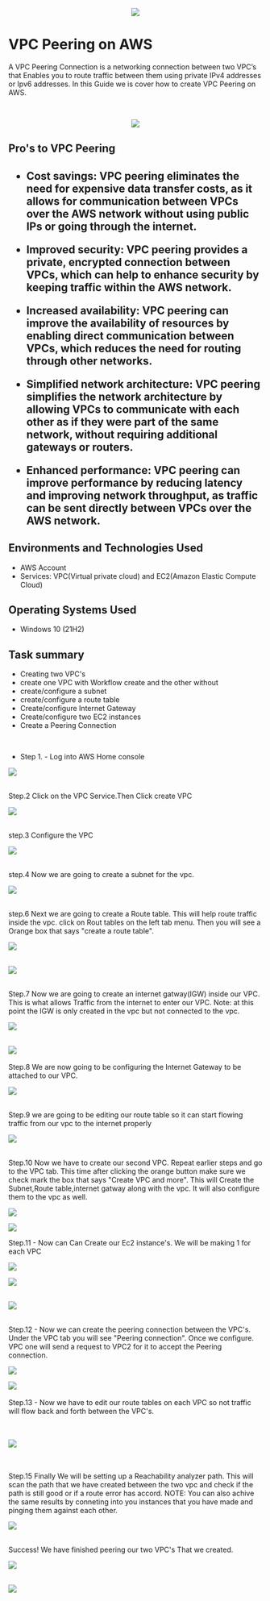<p align="center">
<img src="https://i.imgur.com/J8diUgJ.jpg alt="Traffic Examination"/>
</p>

<h1>VPC Peering on AWS</h1>


<P>
	A VPC Peering Connection is a networking connection between two VPC’s that Enables you to route traffic between them using private IPv4 addresses or Ipv6 addresses.  In this Guide we is cover how to create VPC Peering on AWS.
  </p>
  <br />
  
  <p align="center">
<img src="https://i.imgur.com/ixtEfbT.png alt="Traffic Examination"/>
</p>

<h2>Pro's to VPC Peering<h2>
	
- Cost savings: VPC peering eliminates the need for expensive data transfer costs, as it allows for communication between VPCs over the AWS network without using public IPs or going through the internet.

- Improved security: VPC peering provides a private, encrypted connection between VPCs, which can help to enhance security by keeping traffic within the AWS network.

- Increased availability: VPC peering can improve the availability of resources by enabling direct communication between VPCs, which reduces the need for routing through other networks.

- Simplified network architecture: VPC peering simplifies the network architecture by allowing VPCs to communicate with each other as if they were part of the same network, without requiring additional gateways or routers.

- Enhanced performance: VPC peering can improve performance by reducing latency and improving network throughput, as traffic can be sent directly between VPCs over the AWS network.
	
	

<h2>Environments and Technologies Used</h2>

- AWS Account
- Services: VPC(Virtual private cloud) and EC2(Amazon Elastic Compute Cloud)

<h2>Operating Systems Used </h2>

- Windows 10 (21H2)
<h2>Task summary</h2>


	 
  - Creating two VPC's
  - create one VPC with Workflow create and the other without
  - create/configure a subnet
  - create/configure a route table
  - Create/configure Internet Gateway
  - Create/configure two EC2 instances
  - Create a Peering Connection
   
   
  
  <br />

                                                           

- Step 1. - Log into AWS Home console

<p>
<img src="https://i.imgur.com/lFkzNFY.png alt"Resource Group"/?
</p>
<br />
<br />

Step.2 Click on the VPC Service.Then Click create VPC

<p>
<img src="https://i.imgur.com/2kIe3pS.png alt"Resource Group"/?
</p>
<br />
<br />

step.3 Configure the VPC

<p>
<img src="https://i.imgur.com/2kIe3pS.png alt"Resource Group"/?
</p>
<br />
<br />

step.4 Now we are going to create a subnet for the vpc.

<p>
<img src="https://i.imgur.com/sk0KOMx.png alt"Rescource Group"/?
</p>
<br />
<br />

step.6 Next we are going to create a Route table. This will help route traffic inside the vpc. click on Rout tables on the left tab menu.  Then you will see a Orange box that says "create a route table".

<p>
<img src="https://i.imgur.com/9i6mGQB.png alt"Rescource Group"/?
</p>
<br />
<br />  

<p>
<img src="https://i.imgur.com/1mpaxhQ.png alt"Rescource Group"/?
</p>
<br />
<br />  
  
Step.7 Now we are going to create an internet gatway(IGW) inside our VPC.  This is what allows Traffic from the internet to enter our VPC. Note: at this point the IGW is only created in the vpc but not connected to the vpc.
<p>
<img src="https://i.imgur.com/2OxTJgS.png alt"Rescource Group"/?
</p>
<br />
<br /> 

<p>
<img src="https://i.imgur.com/ME7uuBR.png alt"Rescource Group"/?
</p>
<br />
<br /
                                                            
Step.8 We are now going to be configuring the Internet Gateway to be attached to our VPC. 
<p>
<img src="https://i.imgur.com/krSdl3H.png alt"Rescource Group"/?
</p>
<br />
<br />
  
Step.9 we are going to be editing our route table so it can start flowing traffic from our vpc to the internet properly
<p>
<img src="https://i.imgur.com/pfXvmZv.png alt"Rescource Group"/?
</p>
<br />                                                            
<br />
                                                            
Step.10 Now we have to create our second VPC. Repeat earlier steps and go to the VPC tab.  This time after clicking the orange button make sure we check mark the box that says "Create VPC and more". This will Create the Subnet,Route table,internet gatway along with the vpc.  It will also configure them to the vpc as well.                                                           
<p>
<img src="https://i.imgur.com/IFdHMDC.png alt"Rescource Group"/?
</p>

<p>
<img src="https://i.imgur.com/LJ73wG4.png alt"Rescource Group"/?
</p>


Step.11 - Now can Can Create our Ec2 instance's. We will be making 1 for each VPC

<p>
<img src="https://i.imgur.com/a2rZN7O.png alt"Rescource Group"/?
</p>

<p>
<img src="https://i.imgur.com/iw1AQFD.png alt"Rescource Group"/?
</p>
<br />
<br />  

<p>
<img src="https://i.imgur.com/Qukc7oG.png alt"Rescource Group"/?
</p>
<br />
<br />  

Step.12 - Now we can create the peering connection between the VPC's.  Under the VPC tab you will see "Peering connection". Once we configure.  VPC one will send a request to VPC2 for it to accept the Peering connection.

<p>
<img src="https://i.imgur.com/vHEzXMR.png alt"Rescource Group"/?
</p>

<p>
<img src="https://i.imgur.com/sWLEIKU.png alt"Rescource Group"/?
</p>
<br />
<br />
Step.13 -  Now we have to edit our route tables on each VPC so not traffic will flow back and forth between the VPC's.
<br />
<br />
<br />  


<p>
<img src="https://i.imgur.com/1NAgkMH.png alt"Rescource Group"/?
</p>
<br />
<br /> 

<br />

Step.15 Finally We will be setting up a Reachability analyzer path. This will scan the path that we have created between the two vpc and check if the path is still good or if a route error has accord. NOTE:  You can also achive the same results by conneting into you instances that you have made and pinging them  against each other.

<p>
<img src="https://i.imgur.com/oXkaPjT.png alt"Rescource Group"/?
</p>
<br />
<br />  

Success!  We have finished peering our two VPC's That we created.

<p>
<img src="https://i.imgur.com/BxG3atb.png alt"Rescource Group"/?
</p>
<br />
<br />

<p>
<img src="https://i.imgur.com/seyhc9B.jpg alt"Rescource Group"/?
</p>
<br />
<br /> 	
	
	
	

